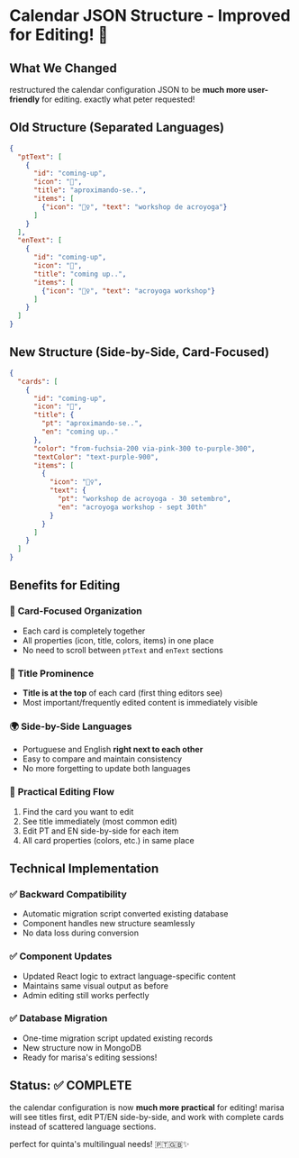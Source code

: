 # Calendar JSON Structure - Improved for Editing! 🎯

## What We Changed

restructured the calendar configuration JSON to be **much more user-friendly** for editing. exactly what peter requested!

## Old Structure (Separated Languages)
```json
{
  "ptText": [
    {
      "id": "coming-up",
      "icon": "🦄",
      "title": "aproximando-se..",
      "items": [
        {"icon": "🤸‍♀️", "text": "workshop de acroyoga"}
      ]
    }
  ],
  "enText": [
    {
      "id": "coming-up", 
      "icon": "🦄",
      "title": "coming up..",
      "items": [
        {"icon": "🤸‍♀️", "text": "acroyoga workshop"}
      ]
    }
  ]
}
```

## New Structure (Side-by-Side, Card-Focused)
```json
{
  "cards": [
    {
      "id": "coming-up",
      "icon": "🦄",
      "title": {
        "pt": "aproximando-se..",
        "en": "coming up.."
      },
      "color": "from-fuchsia-200 via-pink-300 to-purple-300",
      "textColor": "text-purple-900",
      "items": [
        {
          "icon": "🤸‍♀️",
          "text": {
            "pt": "workshop de acroyoga - 30 setembro",
            "en": "acroyoga workshop - sept 30th"
          }
        }
      ]
    }
  ]
}
```

## Benefits for Editing

### 🎯 **Card-Focused Organization**
- Each card is completely together 
- All properties (icon, title, colors, items) in one place
- No need to scroll between `ptText` and `enText` sections

### 📝 **Title Prominence** 
- **Title is at the top** of each card (first thing editors see)
- Most important/frequently edited content is immediately visible

### 🌍 **Side-by-Side Languages**
- Portuguese and English **right next to each other**
- Easy to compare and maintain consistency
- No more forgetting to update both languages

### 🔧 **Practical Editing Flow**
1. Find the card you want to edit
2. See title immediately (most common edit)
3. Edit PT and EN side-by-side for each item
4. All card properties (colors, etc.) in same place

## Technical Implementation

### ✅ **Backward Compatibility**
- Automatic migration script converted existing database
- Component handles new structure seamlessly  
- No data loss during conversion

### ✅ **Component Updates**
- Updated React logic to extract language-specific content
- Maintains same visual output as before
- Admin editing still works perfectly

### ✅ **Database Migration**
- One-time migration script updated existing records
- New structure now in MongoDB
- Ready for marisa's editing sessions!

## Status: ✅ COMPLETE

the calendar configuration is now **much more practical** for editing! marisa will see titles first, edit PT/EN side-by-side, and work with complete cards instead of scattered language sections.

perfect for quinta's multilingual needs! 🇵🇹🇬🇧✨
